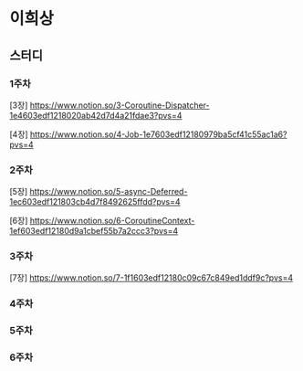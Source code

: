 # 이희상

## 스터디

### 1주차
[3장]
https://www.notion.so/3-Coroutine-Dispatcher-1e4603edf1218020ab42d7d4a21fdae3?pvs=4

[4장]
https://www.notion.so/4-Job-1e7603edf12180979ba5cf41c55ac1a6?pvs=4

### 2주차
[5장]
https://www.notion.so/5-async-Deferred-1ec603edf121803cb4d7f8492625ffdd?pvs=4

[6장]
https://www.notion.so/6-CoroutineContext-1ef603edf12180d9a1cbef55b7a2ccc3?pvs=4

### 3주차
[7장]
https://www.notion.so/7-1f1603edf12180c09c67c849ed1ddf9c?pvs=4

### 4주차

### 5주차

### 6주차
